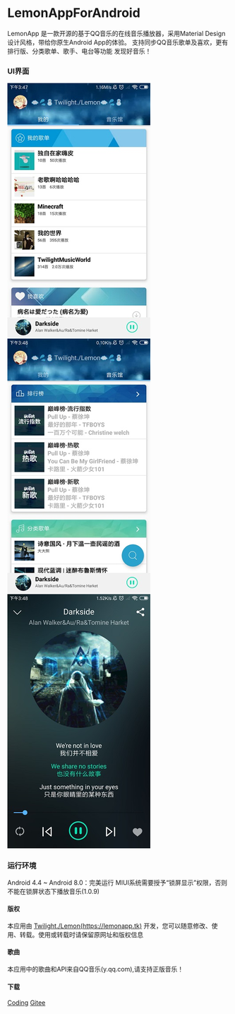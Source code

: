 # LemonAppForAndroid
LemonApp 是一款开源的基于QQ音乐的在线音乐播放器，采用Material Design设计风格，带给你原生Android App的体验。
支持同步QQ音乐歌单及喜欢，更有排行版、分类歌单、歌手、电台等功能 发现好音乐！

### UI界面
![主界面](https://raw.githubusercontent.com/TwilightLemon/Data/master/MainPage.jpg)
![音乐馆](https://raw.githubusercontent.com/TwilightLemon/Data/master/MusicPage.jpg)
![播放界面](https://raw.githubusercontent.com/TwilightLemon/Data/master/PlayPage.jpg)

### 运行环境
Android 4.4 ~ Android 8.0：完美运行
MIUI系统需要授予“锁屏显示”权限，否则不能在锁屏状态下播放音乐(1.0.9)

#### 版权
本应用由 [Twilight./Lemon(https://lemonapp.tk)](https://lemonapp.tk) 开发，您可以随意修改、使用、转载。使用或转载时请保留原网址和版权信息

#### 歌曲
本应用中的歌曲和API来自QQ音乐(y.qq.com),请支持正版音乐！

#### 下载
[Coding](https://coding.net/u/twilightlemon/p/Updata/git/raw/master/app-release.apk)
[Gitee](https://gitee.com/TwilightLemon/Updata/raw/master/app-release.apk)
